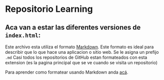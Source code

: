 # Repositorio Learning


## Aca van a estar las diferentes versiones de `index.html`:

Este archivo esta utiliza el formato [Markdown](https://guides.github.com/features/mastering-markdown/).
Este formato es ideal para describir que lo que hace una aplicacion o sitio web. Se le asigna un prefijo `.md`
Casi todos los repositorios de GitHub estan formateados con esta extension (es la pagina principal que se ve cuando se visita un repositorio)

Para aprender como formatear usando Markdown anda [acá](https://guides.github.com/features/mastering-markdown/).